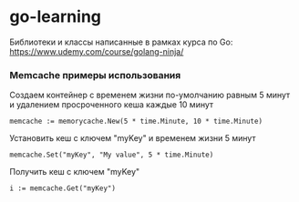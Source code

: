 # go-learning
Библиотеки и классы написанные в рамках курса по Go: https://www.udemy.com/course/golang-ninja/

### Memcache примеры использования
Создаем контейнер с временем жизни по-умолчанию равным 5 минут и удалением просроченного кеша каждые 10 минут 
```
memcache := memorycache.New(5 * time.Minute, 10 * time.Minute)
```
Установить кеш с ключем "myKey" и временем жизни 5 минут
```
memcache.Set("myKey", "My value", 5 * time.Minute)
```
Получить кеш с ключем "myKey"
```
i := memcache.Get("myKey")
```
